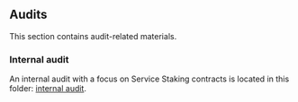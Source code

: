## Audits
This section contains audit-related materials.

### Internal audit
An internal audit with a focus on Service Staking
contracts is located in this folder: [internal audit](https://github.com/valory-xyz/autonolas-registries/blob/main/audits/internal).

